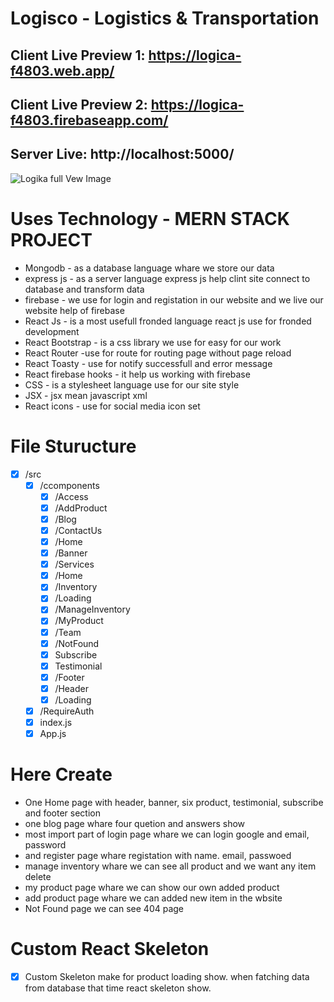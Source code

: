 # Logisco - Logistics & Transportation

## Client Live Preview 1: https://logica-f4803.web.app/

## Client Live Preview 2: https://logica-f4803.firebaseapp.com/

## Server Live: http://localhost:5000/

![Logika full Vew Image](https://i.ibb.co/K9c8Tn6/logika-full-view.png)

# Uses Technology - MERN STACK PROJECT

- Mongodb - as a database language whare we store our data
- express js - as a server language express js help clint site connect to database and transform data
- firebase - we use for login and registation in our website and we live our website help of firebase
- React Js - is a most usefull fronded language react js use for fronded development
- React Bootstrap - is a css library we use for easy for our work
- React Router -use for route for routing page without page reload
- React Toasty - use for notify successfull and error message
- React firebase hooks - it help us working with firebase
- CSS - is a stylesheet language use for our site style
- JSX - jsx mean javascript xml
- React icons - use for social media icon set

# File Sturucture

- [x] /src
  - [x] /ccomponents
    - [x] /Access
    - [x] /AddProduct
    - [x] /Blog
    - [x] /ContactUs
    - [x] /Home
    - [x] /Banner
    - [x] /Services
    - [x] /Home
    - [x] /Inventory
    - [x] /Loading
    - [x] /ManageInventory
    - [x] /MyProduct
    - [x] /Team
    - [x] /NotFound
    - [x] Subscribe
    - [x] Testimonial
    - [x] /Footer
    - [x] /Header
    - [x] /Loading
  - [x] /RequireAuth
  - [x] index.js
  - [x] App.js

# Here Create

- One Home page with header, banner, six product, testimonial, subscribe and footer section
- one blog page whare four quetion and answers show
- most import part of login page whare we can login google and email, password
- and register page whare registation with name. email, passwoed
- manage inventory whare we can see all product and we want any item delete
- my product page whare we can show our own added product
- add product page whare we can added new item in the wbsite
- Not Found page we can see 404 page

# Custom React Skeleton

- [x] Custom Skeleton make for product loading show. when fatching data from database that time react skeleton show.

